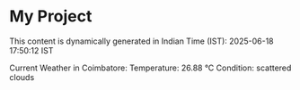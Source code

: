 # My Project

This content is dynamically generated in Indian Time (IST): 2025-06-18 17:50:12 IST


Current Weather in Coimbatore:
Temperature: 26.88 °C
Condition: scattered clouds
